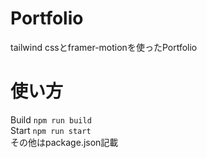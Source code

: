 # Portfolio
tailwind cssとframer-motionを使ったPortfolio

# 使い方  
Build `npm run build`  
Start `npm run start`  
その他はpackage.json記載
